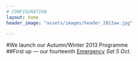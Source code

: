 ```yaml
---
# CONFIGURATION
layout: home
header_image: "assets/images/header_2013aw.jpg"

---
```

#We launch our Autumn/Winter 2013 Programme         
##First up — our fourteenth [Emergency](/current/2013-emergency/index.html) *Sat 5 Oct*.
